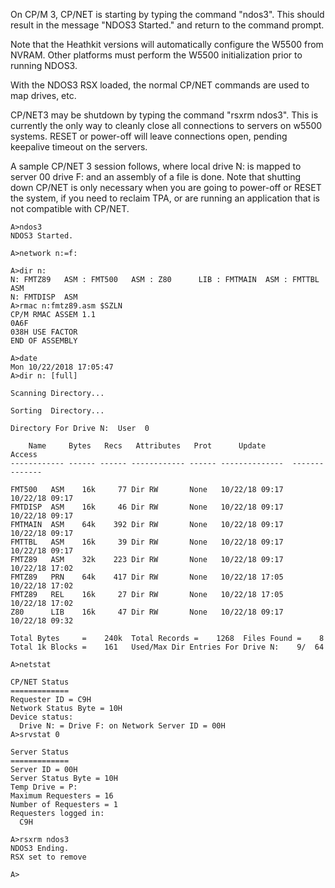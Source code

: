On CP/M 3, CP/NET is starting by typing the command "ndos3".
This should result in the message "NDOS3 Started." and return to the command prompt.

Note that the Heathkit versions will automatically configure the W5500 from NVRAM.
Other platforms must perform the W5500 initialization prior to running NDOS3.

With the NDOS3 RSX loaded, the normal CP/NET commands are used to map drives, etc.

CP/NET3 may be shutdown by typing the command "rsxrm ndos3".
This is currently the only way to cleanly close
all connections to servers on w5500 systems.
RESET or power-off will leave connections open,
pending keepalive timeout on the servers.

A sample CP/NET 3 session follows, where local drive N: is mapped to
server 00 drive F: and an assembly of a file is done.
Note that shutting down CP/NET is only necessary when you are going to
power-off or RESET the system, if you need to reclaim TPA,
or are running an application that is not compatible with CP/NET.
```
A>ndos3
NDOS3 Started.

A>network n:=f:

A>dir n:
N: FMTZ89   ASM : FMT500   ASM : Z80      LIB : FMTMAIN  ASM : FMTTBL   ASM 
N: FMTDISP  ASM 
A>rmac n:fmtz89.asm $SZLN
CP/M RMAC ASSEM 1.1
0A6F
038H USE FACTOR
END OF ASSEMBLY

A>date
Mon 10/22/2018 17:05:47
A>dir n: [full]

Scanning Directory...

Sorting  Directory...

Directory For Drive N:  User  0

    Name     Bytes   Recs   Attributes   Prot      Update          Access    
------------ ------ ------ ------------ ------ --------------  --------------

FMT500   ASM    16k     77 Dir RW       None   10/22/18 09:17  10/22/18 09:17
FMTDISP  ASM    16k     46 Dir RW       None   10/22/18 09:17  10/22/18 09:17
FMTMAIN  ASM    64k    392 Dir RW       None   10/22/18 09:17  10/22/18 09:17
FMTTBL   ASM    16k     39 Dir RW       None   10/22/18 09:17  10/22/18 09:17
FMTZ89   ASM    32k    223 Dir RW       None   10/22/18 09:17  10/22/18 17:02
FMTZ89   PRN    64k    417 Dir RW       None   10/22/18 17:05  10/22/18 17:02
FMTZ89   REL    16k     27 Dir RW       None   10/22/18 17:05  10/22/18 17:02
Z80      LIB    16k     47 Dir RW       None   10/22/18 09:17  10/22/18 09:32

Total Bytes     =    240k  Total Records =    1268  Files Found =    8
Total 1k Blocks =    161   Used/Max Dir Entries For Drive N:    9/  64

A>netstat

CP/NET Status
=============
Requester ID = C9H
Network Status Byte = 10H
Device status:
  Drive N: = Drive F: on Network Server ID = 00H
A>srvstat 0

Server Status
=============
Server ID = 00H
Server Status Byte = 10H
Temp Drive = P:
Maximum Requesters = 16
Number of Requesters = 1
Requesters logged in:
  C9H

A>rsxrm ndos3
NDOS3 Ending.
RSX set to remove

A>
```

